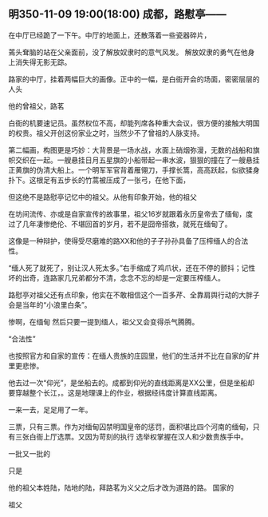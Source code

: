 ## 明350-11-09 19:00(18:00) 成都，路慰亭——

在中厅已经跪了一下午。中厅的地面上，还散落着一些瓷器碎片，


蔫头耷脑的站在父亲面前，没了解放奴隶时的意气风发。
解放奴隶的勇气在他身上消失得无影无踪。

路家的中厅，挂着两幅巨大的画像。正中的一幅，是白衙开会的场面，密密层层的人头

他的曾祖父，路茗

白衙的机要速记员。虽然权位不高，却能列席各种重大会议，很方便的接触大明国的权贵。祖父开创这份家业之时，当然少不了曾祖的人脉支持。

第二幅画，构图更是巧妙：大背景是一场水战，水面上硝烟弥漫，无数的战船和旗帜交织在一起。一艘悬挂日月五星旗的小船带起一串水波，狠狠的撞在了一艘悬挂正黄旗的伪清大船上。一个明军军官背着雁翎刀，手撑长篙，高高跃起，似欲猱身扑下。这根足有五步长的竹蒿被压成了一张弓，在他下面，

但这绝不是路慰亭记忆中的祖父。从他有印象开始，他的祖父

在坊间流传、亦或是自家宣传的故事里，祖父16岁就跟着永历皇帝去了缅甸，度过了几年凄惨绝伦、不堪回首的岁月，若不是囧帝搭救，就死在缅甸了。

这像是一种辩护，使得受尽磨难的路XX和他的子子孙孙具备了压榨缅人的合法性。

“缅人死了就死了，别让汉人死太多。”右手缩成了鸡爪状，还在不停的颤抖；记性坏的出奇，连路家几兄弟都分不清，念念不忘的却是一定要压榨缅人。

路慰亭对祖父还有点印象，他实在不敢相信这个一百多芹、全靠肩舆行动的大胖子会是当年的“小浪里白条”。

惨啊，在缅甸
然后只要一提到缅人，祖父又会变得杀气腾腾。

“合法性”

也按照官方和自家的宣传：在缅人贵族的庄园里，他们的生活并不比在自家的矿井里更悲惨。

他去过一次“仰光”，是坐船去的。成都到仰光的直线距离是XX公里，但是坐船却要穿越整个长江，。这是地理课上的作业，根据经纬度计算直线距离。

一来一去，足足用了一年。

三票，只有三票。作为对缅甸囚禁明国皇帝的惩罚，面积堪比四个河南的缅甸，只有三张白衙上厅选票。又因为苛刻的执行
选举权掌握在汉人和少数贵族手中。

一批又一批的

只是

他的祖父本姓陆，陆地的陆，拜路茗为义父之后才改为道路的路。
国家的

祖父

